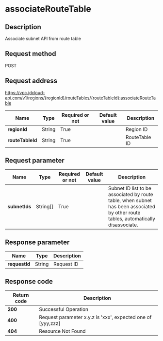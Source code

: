 # associateRouteTable


## Description
Associate subnet API from route table

## Request method
POST

## Request address
https://vpc.jdcloud-api.com/v1/regions/{regionId}/routeTables/{routeTableId}:associateRouteTable

|Name|Type|Required or not|Default value|Description|
|---|---|---|---|---|
|**regionId**|String|True| |Region ID|
|**routeTableId**|String|True| |RouteTable ID|

## Request parameter
|Name|Type|Required or not|Default value|Description|
|---|---|---|---|---|
|**subnetIds**|String[]|True| |Subnet ID list to be associated by route table, when subnet has been associated by other route tables, automatically disassociate.|


## Response parameter
|Name|Type|Description|
|---|---|---|
|**requestId**|String|Request ID|



## Response code
|Return code|Description|
|---|---|
|**200**|Successful Operation|
|**400**|Request parameter x.y.z is 'xxx', expected one of [yyy,zzz]|
|**404**|Resource Not Found|

